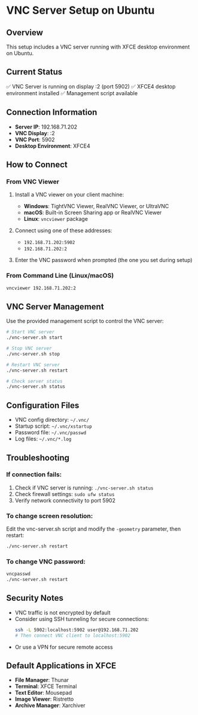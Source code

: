 # VNC Server Setup on Ubuntu

## Overview
This setup includes a VNC server running with XFCE desktop environment on Ubuntu.

## Current Status
✅ VNC Server is running on display :2 (port 5902)
✅ XFCE4 desktop environment installed
✅ Management script available

## Connection Information
- **Server IP**: 192.168.71.202
- **VNC Display**: :2
- **VNC Port**: 5902
- **Desktop Environment**: XFCE4

## How to Connect

### From VNC Viewer
1. Install a VNC viewer on your client machine:
   - **Windows**: TightVNC Viewer, RealVNC Viewer, or UltraVNC
   - **macOS**: Built-in Screen Sharing app or RealVNC Viewer
   - **Linux**: `vncviewer` package

2. Connect using one of these addresses:
   - `192.168.71.202:5902`
   - `192.168.71.202:2`

3. Enter the VNC password when prompted (the one you set during setup)

### From Command Line (Linux/macOS)
```bash
vncviewer 192.168.71.202:2
```

## VNC Server Management

Use the provided management script to control the VNC server:

```bash
# Start VNC server
./vnc-server.sh start

# Stop VNC server  
./vnc-server.sh stop

# Restart VNC server
./vnc-server.sh restart

# Check server status
./vnc-server.sh status
```

## Configuration Files
- VNC config directory: `~/.vnc/`
- Startup script: `~/.vnc/xstartup`
- Password file: `~/.vnc/passwd`
- Log files: `~/.vnc/*.log`

## Troubleshooting

### If connection fails:
1. Check if VNC server is running: `./vnc-server.sh status`
2. Check firewall settings: `sudo ufw status`
3. Verify network connectivity to port 5902

### To change screen resolution:
Edit the vnc-server.sh script and modify the `-geometry` parameter, then restart:
```bash
./vnc-server.sh restart
```

### To change VNC password:
```bash
vncpasswd
./vnc-server.sh restart
```

## Security Notes
- VNC traffic is not encrypted by default
- Consider using SSH tunneling for secure connections:
  ```bash
  ssh -L 5902:localhost:5902 user@192.168.71.202
  # Then connect VNC client to localhost:5902
  ```
- Or use a VPN for secure remote access

## Default Applications in XFCE
- **File Manager**: Thunar
- **Terminal**: XFCE Terminal  
- **Text Editor**: Mousepad
- **Image Viewer**: Ristretto
- **Archive Manager**: Xarchiver
